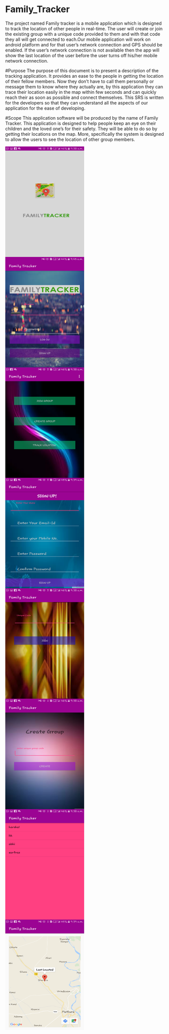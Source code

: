 # Family_Tracker
The project named Family tracker is a mobile application which is designed to track the location of other people in real-time. The user will create or 
join the existing group with a unique code provided to them and with that code they all will get connected to each.Our mobile application will work on android 
platform and for that user’s network connection and GPS should be enabled. If the user’s network connection is not available then the app will show the last location 
of the user before the user turns off his/her mobile network connection. 



#Purpose
The purpose of this document is to present a description of the tracking application. 
It provides an ease to the people in getting the location of their fellow members. Now they don’t have to call them personally or message them to know where they 
actually are, by this application they can trace their location easily in the map within few seconds and can quickly reach their as soon as possible and connect 
themselves. This SRS is written for the developers so that they can understand all the aspects of our application for the ease of developing.



#Scope
This application 
software will be produced by the name of Family Tracker. This application is designed to help people keep an eye on their children and the loved one’s for their 
safety. They will be able to do so by getting their locations on the map. More, specifically the system is designed to allow the users to see the location of other 
group members.

<img src="https://github.com/harshalkhandelwal/Family_Tracker/blob/master/img1.png"
     alt="Markdown Monster icon"
     style="float: left; margin-right: 10px;" height = "350" width="250"/>
<img src="https://github.com/harshalkhandelwal/Family_Tracker/blob/master/img2.png"
     alt="Markdown Monster icon"
     style="float: left; margin-right: 10px;" height = "350" width="250"/>
<img src="https://github.com/harshalkhandelwal/Family_Tracker/blob/master/img3.png"
     alt="Markdown Monster icon"
     style="float: left; margin-right: 10px;" height = "350" width="250"/>
     
<img src="https://github.com/harshalkhandelwal/Family_Tracker/blob/master/img4.png"
     alt="Markdown Monster icon"
     style="float: left; margin-right: 10px;" height = "350" width="250"/>
<img src="https://github.com/harshalkhandelwal/Family_Tracker/blob/master/img5.png"
     alt="Markdown Monster icon"
     style="float: left; margin-right: 10px;" height = "350" width="250"/>
  <img src="https://github.com/harshalkhandelwal/Family_Tracker/blob/master/img6.png"
     alt="Markdown Monster icon"
     style="float: left; margin-right: 10px;" height = "350" width="250"/>
     
  <img src="https://github.com/harshalkhandelwal/Family_Tracker/blob/master/img7.png"
     alt="Markdown Monster icon"
     style="float: left; margin-right: 10px;" height = "350" width="250"/>   
     
 <img src="https://github.com/harshalkhandelwal/Family_Tracker/blob/master/img8.png"
     alt="Markdown Monster icon"
     style="float: left; margin-right: 10px;" height = "350" width="250"/>    
